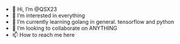 - 👋 Hi, I’m @QSX23
- 👀 I’m interested in everything
- 🌱 I’m currently learning golang in general. tensorflow and python
- 💞️ I’m looking to collaborate on ANYTHING
- 📫 How to reach me here 

<!---
QSX23/QSX23 is a ✨ special ✨ repository because its `README.md` (this file) appears on your GitHub profile.
You can click the Preview link to take a look at your changes.
--->
